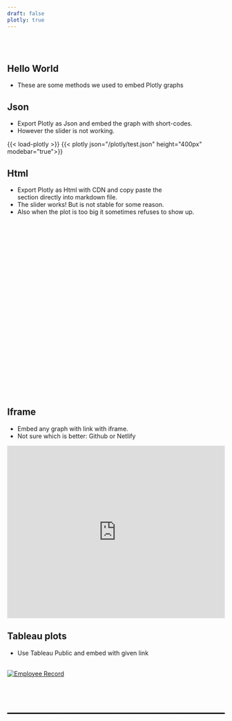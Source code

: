 ```yaml
---
draft: false
plotly: true
---
```


<br>
<br>

## Hello World
* These are some methods we used to embed Plotly graphs

## Json
* Export Plotly as Json and embed the graph with short-codes.
* However the slider is not working.

{{< load-plotly >}}
{{< plotly json="/plotly/test.json" height="400px" modebar="true">}}

## Html
* Export Plotly as Html with CDN and copy paste the <div> section directly into markdown file.
* The slider works! But is not stable for some reason.
* Also when the plot is too big it sometimes refuses to show up.

<script type="text/javascript">window.PlotlyConfig = {MathJaxConfig: 'local'};</script>
<script src="https://cdn.plot.ly/plotly-latest.min.js"></script>
<div id="a03d4fe3-266b-4df6-b464-98c08d14c877" class="plotly-graph-div" style="height:400px; width:100%;"></div>
<script type="text/javascript">
    window.PLOTLYENV=window.PLOTLYENV || {};
      if (document.getElementById("a03d4fe3-266b-4df6-b464-98c08d14c877")) {
    Plotly.newPlot(
        'a03d4fe3-266b-4df6-b464-98c08d14c877',
        [{"alignmentgroup": "True", "bingroup": "x", "hoverlabel": {"namelength": 0}, "hovertemplate": "sex=Female<br>total_bill=%{x}<br>count of tip=%{y}", "legendgroup": "sex=Female", "marker": {"color": "#636efa"}, "name": "sex=Female", "offsetgroup": "sex=Female", "orientation": "v", "showlegend": true, "type": "histogram", "x": [16.99, 24.59, 35.26, 14.83, 10.33, 16.97, 20.29, 15.77, 19.65, 15.06, 20.69, 16.93, 10.29, 34.81, 26.41, 16.45, 3.07, 17.07, 26.86, 25.28, 14.73, 10.07, 34.83, 5.75, 16.32, 22.75, 11.35, 15.38, 44.3, 22.42, 20.92, 14.31, 7.25, 25.71, 17.31, 10.65, 12.43, 24.08, 13.42, 12.48, 29.8, 14.52, 11.38, 20.27, 11.17, 12.26, 18.26, 8.51, 10.33, 14.15, 13.16, 17.47, 27.05, 16.43, 8.35, 18.64, 11.87, 29.85, 25.0, 13.39, 16.21, 17.51, 10.59, 10.63, 9.6, 20.9, 18.15, 19.81, 43.11, 13.0, 12.74, 13.0, 16.4, 16.47, 12.76, 13.27, 28.17, 12.9, 30.14, 13.42, 15.98, 16.27, 10.09, 22.12, 35.83, 27.18, 18.78], "xaxis": "x", "y": [1.01, 3.61, 5.0, 3.02, 1.67, 3.5, 2.75, 2.23, 3.0, 3.0, 2.45, 3.07, 2.6, 5.2, 1.5, 2.47, 1.0, 3.0, 3.14, 5.0, 2.2, 1.83, 5.17, 1.0, 4.3, 3.25, 2.5, 3.0, 2.5, 3.48, 4.08, 4.0, 1.0, 4.0, 3.5, 1.5, 1.8, 2.92, 1.68, 2.52, 4.2, 2.0, 2.0, 2.83, 1.5, 2.0, 3.25, 1.25, 2.0, 2.0, 2.75, 3.5, 5.0, 2.3, 1.5, 1.36, 1.63, 5.14, 3.75, 2.61, 2.0, 3.0, 1.61, 2.0, 4.0, 3.5, 3.5, 4.19, 5.0, 2.0, 2.01, 2.0, 2.5, 3.23, 2.23, 2.5, 6.5, 1.1, 3.09, 3.48, 3.0, 2.5, 2.0, 2.88, 4.67, 2.0, 3.0], "yaxis": "y"}, {"alignmentgroup": "True", "customdata": [[16.99, 1.01, "Female", "No", "Sun", "Dinner", 2], [24.59, 3.61, "Female", "No", "Sun", "Dinner", 4], [35.26, 5.0, "Female", "No", "Sun", "Dinner", 4], [14.83, 3.02, "Female", "No", "Sun", "Dinner", 2], [10.33, 1.67, "Female", "No", "Sun", "Dinner", 3], [16.97, 3.5, "Female", "No", "Sun", "Dinner", 3], [20.29, 2.75, "Female", "No", "Sat", "Dinner", 2], [15.77, 2.23, "Female", "No", "Sat", "Dinner", 2], [19.65, 3.0, "Female", "No", "Sat", "Dinner", 2], [15.06, 3.0, "Female", "No", "Sat", "Dinner", 2], [20.69, 2.45, "Female", "No", "Sat", "Dinner", 4], [16.93, 3.07, "Female", "No", "Sat", "Dinner", 3], [10.29, 2.6, "Female", "No", "Sun", "Dinner", 2], [34.81, 5.2, "Female", "No", "Sun", "Dinner", 4], [26.41, 1.5, "Female", "No", "Sat", "Dinner", 2], [16.45, 2.47, "Female", "No", "Sat", "Dinner", 2], [3.07, 1.0, "Female", "Yes", "Sat", "Dinner", 1], [17.07, 3.0, "Female", "No", "Sat", "Dinner", 3], [26.86, 3.14, "Female", "Yes", "Sat", "Dinner", 2], [25.28, 5.0, "Female", "Yes", "Sat", "Dinner", 2], [14.73, 2.2, "Female", "No", "Sat", "Dinner", 2], [10.07, 1.83, "Female", "No", "Thur", "Lunch", 1], [34.83, 5.17, "Female", "No", "Thur", "Lunch", 4], [5.75, 1.0, "Female", "Yes", "Fri", "Dinner", 2], [16.32, 4.3, "Female", "Yes", "Fri", "Dinner", 2], [22.75, 3.25, "Female", "No", "Fri", "Dinner", 2], [11.35, 2.5, "Female", "Yes", "Fri", "Dinner", 2], [15.38, 3.0, "Female", "Yes", "Fri", "Dinner", 2], [44.3, 2.5, "Female", "Yes", "Sat", "Dinner", 3], [22.42, 3.48, "Female", "Yes", "Sat", "Dinner", 2], [20.92, 4.08, "Female", "No", "Sat", "Dinner", 2], [14.31, 4.0, "Female", "Yes", "Sat", "Dinner", 2], [7.25, 1.0, "Female", "No", "Sat", "Dinner", 1], [25.71, 4.0, "Female", "No", "Sun", "Dinner", 3], [17.31, 3.5, "Female", "No", "Sun", "Dinner", 2], [10.65, 1.5, "Female", "No", "Thur", "Lunch", 2], [12.43, 1.8, "Female", "No", "Thur", "Lunch", 2], [24.08, 2.92, "Female", "No", "Thur", "Lunch", 4], [13.42, 1.68, "Female", "No", "Thur", "Lunch", 2], [12.48, 2.52, "Female", "No", "Thur", "Lunch", 2], [29.8, 4.2, "Female", "No", "Thur", "Lunch", 6], [14.52, 2.0, "Female", "No", "Thur", "Lunch", 2], [11.38, 2.0, "Female", "No", "Thur", "Lunch", 2], [20.27, 2.83, "Female", "No", "Thur", "Lunch", 2], [11.17, 1.5, "Female", "No", "Thur", "Lunch", 2], [12.26, 2.0, "Female", "No", "Thur", "Lunch", 2], [18.26, 3.25, "Female", "No", "Thur", "Lunch", 2], [8.51, 1.25, "Female", "No", "Thur", "Lunch", 2], [10.33, 2.0, "Female", "No", "Thur", "Lunch", 2], [14.15, 2.0, "Female", "No", "Thur", "Lunch", 2], [13.16, 2.75, "Female", "No", "Thur", "Lunch", 2], [17.47, 3.5, "Female", "No", "Thur", "Lunch", 2], [27.05, 5.0, "Female", "No", "Thur", "Lunch", 6], [16.43, 2.3, "Female", "No", "Thur", "Lunch", 2], [8.35, 1.5, "Female", "No", "Thur", "Lunch", 2], [18.64, 1.36, "Female", "No", "Thur", "Lunch", 3], [11.87, 1.63, "Female", "No", "Thur", "Lunch", 2], [29.85, 5.14, "Female", "No", "Sun", "Dinner", 5], [25.0, 3.75, "Female", "No", "Sun", "Dinner", 4], [13.39, 2.61, "Female", "No", "Sun", "Dinner", 2], [16.21, 2.0, "Female", "No", "Sun", "Dinner", 3], [17.51, 3.0, "Female", "Yes", "Sun", "Dinner", 2], [10.59, 1.61, "Female", "Yes", "Sat", "Dinner", 2], [10.63, 2.0, "Female", "Yes", "Sat", "Dinner", 2], [9.6, 4.0, "Female", "Yes", "Sun", "Dinner", 2], [20.9, 3.5, "Female", "Yes", "Sun", "Dinner", 3], [18.15, 3.5, "Female", "Yes", "Sun", "Dinner", 3], [19.81, 4.19, "Female", "Yes", "Thur", "Lunch", 2], [43.11, 5.0, "Female", "Yes", "Thur", "Lunch", 4], [13.0, 2.0, "Female", "Yes", "Thur", "Lunch", 2], [12.74, 2.01, "Female", "Yes", "Thur", "Lunch", 2], [13.0, 2.0, "Female", "Yes", "Thur", "Lunch", 2], [16.4, 2.5, "Female", "Yes", "Thur", "Lunch", 2], [16.47, 3.23, "Female", "Yes", "Thur", "Lunch", 3], [12.76, 2.23, "Female", "Yes", "Sat", "Dinner", 2], [13.27, 2.5, "Female", "Yes", "Sat", "Dinner", 2], [28.17, 6.5, "Female", "Yes", "Sat", "Dinner", 3], [12.9, 1.1, "Female", "Yes", "Sat", "Dinner", 2], [30.14, 3.09, "Female", "Yes", "Sat", "Dinner", 4], [13.42, 3.48, "Female", "Yes", "Fri", "Lunch", 2], [15.98, 3.0, "Female", "No", "Fri", "Lunch", 3], [16.27, 2.5, "Female", "Yes", "Fri", "Lunch", 2], [10.09, 2.0, "Female", "Yes", "Fri", "Lunch", 2], [22.12, 2.88, "Female", "Yes", "Sat", "Dinner", 2], [35.83, 4.67, "Female", "No", "Sat", "Dinner", 3], [27.18, 2.0, "Female", "Yes", "Sat", "Dinner", 2], [18.78, 3.0, "Female", "No", "Thur", "Dinner", 2]], "hoverlabel": {"namelength": 0}, "hovertemplate": "sex=%{customdata[2]}<br>total_bill=%{customdata[0]}<br>tip=%{customdata[1]}<br>smoker=%{customdata[3]}<br>day=%{customdata[4]}<br>time=%{customdata[5]}<br>size=%{customdata[6]}", "legendgroup": "sex=Female", "marker": {"color": "#636efa"}, "name": "sex=Female", "notched": true, "offsetgroup": "sex=Female", "showlegend": false, "type": "box", "x": [16.99, 24.59, 35.26, 14.83, 10.33, 16.97, 20.29, 15.77, 19.65, 15.06, 20.69, 16.93, 10.29, 34.81, 26.41, 16.45, 3.07, 17.07, 26.86, 25.28, 14.73, 10.07, 34.83, 5.75, 16.32, 22.75, 11.35, 15.38, 44.3, 22.42, 20.92, 14.31, 7.25, 25.71, 17.31, 10.65, 12.43, 24.08, 13.42, 12.48, 29.8, 14.52, 11.38, 20.27, 11.17, 12.26, 18.26, 8.51, 10.33, 14.15, 13.16, 17.47, 27.05, 16.43, 8.35, 18.64, 11.87, 29.85, 25.0, 13.39, 16.21, 17.51, 10.59, 10.63, 9.6, 20.9, 18.15, 19.81, 43.11, 13.0, 12.74, 13.0, 16.4, 16.47, 12.76, 13.27, 28.17, 12.9, 30.14, 13.42, 15.98, 16.27, 10.09, 22.12, 35.83, 27.18, 18.78], "xaxis": "x2", "yaxis": "y2"}, {"alignmentgroup": "True", "bingroup": "x", "hoverlabel": {"namelength": 0}, "hovertemplate": "sex=Male<br>total_bill=%{x}<br>count of tip=%{y}", "legendgroup": "sex=Male", "marker": {"color": "#EF553B"}, "name": "sex=Male", "offsetgroup": "sex=Male", "orientation": "v", "showlegend": true, "type": "histogram", "x": [10.34, 21.01, 23.68, 25.29, 8.77, 26.88, 15.04, 14.78, 10.27, 15.42, 18.43, 21.58, 16.29, 20.65, 17.92, 39.42, 19.82, 17.81, 13.37, 12.69, 21.7, 9.55, 18.35, 17.78, 24.06, 16.31, 18.69, 31.27, 16.04, 17.46, 13.94, 9.68, 30.4, 18.29, 22.23, 32.4, 28.55, 18.04, 12.54, 9.94, 25.56, 19.49, 38.01, 11.24, 48.27, 20.29, 13.81, 11.02, 18.29, 17.59, 20.08, 20.23, 15.01, 12.02, 10.51, 17.92, 27.2, 22.76, 17.29, 19.44, 16.66, 32.68, 15.98, 13.03, 18.28, 24.71, 21.16, 28.97, 22.49, 40.17, 27.28, 12.03, 21.01, 12.46, 15.36, 20.49, 25.21, 18.24, 14.0, 38.07, 23.95, 29.93, 11.69, 14.26, 15.95, 8.52, 22.82, 19.08, 16.0, 34.3, 41.19, 9.78, 7.51, 14.07, 13.13, 17.26, 24.55, 19.77, 48.17, 16.49, 21.5, 12.66, 13.81, 24.52, 20.76, 31.71, 50.81, 15.81, 7.25, 31.85, 16.82, 32.9, 17.89, 14.48, 34.63, 34.65, 23.33, 45.35, 23.17, 40.55, 20.69, 30.46, 23.1, 15.69, 28.44, 15.48, 16.58, 7.56, 10.34, 13.51, 18.71, 20.53, 26.59, 38.73, 24.27, 30.06, 25.89, 48.33, 28.15, 11.59, 7.74, 12.16, 8.58, 13.42, 20.45, 13.28, 24.01, 15.69, 11.61, 10.77, 15.53, 10.07, 12.6, 32.83, 29.03, 22.67, 17.82], "xaxis": "x", "y": [1.66, 3.5, 3.31, 4.71, 2.0, 3.12, 1.96, 3.23, 1.71, 1.57, 3.0, 3.92, 3.71, 3.35, 4.08, 7.58, 3.18, 2.34, 2.0, 2.0, 4.3, 1.45, 2.5, 3.27, 3.6, 2.0, 2.31, 5.0, 2.24, 2.54, 3.06, 1.32, 5.6, 3.0, 5.0, 6.0, 2.05, 3.0, 2.5, 1.56, 4.34, 3.51, 3.0, 1.76, 6.73, 3.21, 2.0, 1.98, 3.76, 2.64, 3.15, 2.01, 2.09, 1.97, 1.25, 3.08, 4.0, 3.0, 2.71, 3.0, 3.4, 5.0, 2.03, 2.0, 4.0, 5.85, 3.0, 3.0, 3.5, 4.73, 4.0, 1.5, 3.0, 1.5, 1.64, 4.06, 4.29, 3.76, 3.0, 4.0, 2.55, 5.07, 2.31, 2.5, 2.0, 1.48, 2.18, 1.5, 2.0, 6.7, 5.0, 1.73, 2.0, 2.5, 2.0, 2.74, 2.0, 2.0, 5.0, 2.0, 3.5, 2.5, 2.0, 3.48, 2.24, 4.5, 10.0, 3.16, 5.15, 3.18, 4.0, 3.11, 2.0, 2.0, 3.55, 3.68, 5.65, 3.5, 6.5, 3.0, 5.0, 2.0, 4.0, 1.5, 2.56, 2.02, 4.0, 1.44, 2.0, 2.0, 4.0, 4.0, 3.41, 3.0, 2.03, 2.0, 5.16, 9.0, 3.0, 1.5, 1.44, 2.2, 1.92, 1.58, 3.0, 2.72, 2.0, 3.0, 3.39, 1.47, 3.0, 1.25, 1.0, 1.17, 5.92, 2.0, 1.75], "yaxis": "y"}, {"alignmentgroup": "True", "customdata": [[10.34, 1.66, "Male", "No", "Sun", "Dinner", 3], [21.01, 3.5, "Male", "No", "Sun", "Dinner", 3], [23.68, 3.31, "Male", "No", "Sun", "Dinner", 2], [25.29, 4.71, "Male", "No", "Sun", "Dinner", 4], [8.77, 2.0, "Male", "No", "Sun", "Dinner", 2], [26.88, 3.12, "Male", "No", "Sun", "Dinner", 4], [15.04, 1.96, "Male", "No", "Sun", "Dinner", 2], [14.78, 3.23, "Male", "No", "Sun", "Dinner", 2], [10.27, 1.71, "Male", "No", "Sun", "Dinner", 2], [15.42, 1.57, "Male", "No", "Sun", "Dinner", 2], [18.43, 3.0, "Male", "No", "Sun", "Dinner", 4], [21.58, 3.92, "Male", "No", "Sun", "Dinner", 2], [16.29, 3.71, "Male", "No", "Sun", "Dinner", 3], [20.65, 3.35, "Male", "No", "Sat", "Dinner", 3], [17.92, 4.08, "Male", "No", "Sat", "Dinner", 2], [39.42, 7.58, "Male", "No", "Sat", "Dinner", 4], [19.82, 3.18, "Male", "No", "Sat", "Dinner", 2], [17.81, 2.34, "Male", "No", "Sat", "Dinner", 4], [13.37, 2.0, "Male", "No", "Sat", "Dinner", 2], [12.69, 2.0, "Male", "No", "Sat", "Dinner", 2], [21.7, 4.3, "Male", "No", "Sat", "Dinner", 2], [9.55, 1.45, "Male", "No", "Sat", "Dinner", 2], [18.35, 2.5, "Male", "No", "Sat", "Dinner", 4], [17.78, 3.27, "Male", "No", "Sat", "Dinner", 2], [24.06, 3.6, "Male", "No", "Sat", "Dinner", 3], [16.31, 2.0, "Male", "No", "Sat", "Dinner", 3], [18.69, 2.31, "Male", "No", "Sat", "Dinner", 3], [31.27, 5.0, "Male", "No", "Sat", "Dinner", 3], [16.04, 2.24, "Male", "No", "Sat", "Dinner", 3], [17.46, 2.54, "Male", "No", "Sun", "Dinner", 2], [13.94, 3.06, "Male", "No", "Sun", "Dinner", 2], [9.68, 1.32, "Male", "No", "Sun", "Dinner", 2], [30.4, 5.6, "Male", "No", "Sun", "Dinner", 4], [18.29, 3.0, "Male", "No", "Sun", "Dinner", 2], [22.23, 5.0, "Male", "No", "Sun", "Dinner", 2], [32.4, 6.0, "Male", "No", "Sun", "Dinner", 4], [28.55, 2.05, "Male", "No", "Sun", "Dinner", 3], [18.04, 3.0, "Male", "No", "Sun", "Dinner", 2], [12.54, 2.5, "Male", "No", "Sun", "Dinner", 2], [9.94, 1.56, "Male", "No", "Sun", "Dinner", 2], [25.56, 4.34, "Male", "No", "Sun", "Dinner", 4], [19.49, 3.51, "Male", "No", "Sun", "Dinner", 2], [38.01, 3.0, "Male", "Yes", "Sat", "Dinner", 4], [11.24, 1.76, "Male", "Yes", "Sat", "Dinner", 2], [48.27, 6.73, "Male", "No", "Sat", "Dinner", 4], [20.29, 3.21, "Male", "Yes", "Sat", "Dinner", 2], [13.81, 2.0, "Male", "Yes", "Sat", "Dinner", 2], [11.02, 1.98, "Male", "Yes", "Sat", "Dinner", 2], [18.29, 3.76, "Male", "Yes", "Sat", "Dinner", 4], [17.59, 2.64, "Male", "No", "Sat", "Dinner", 3], [20.08, 3.15, "Male", "No", "Sat", "Dinner", 3], [20.23, 2.01, "Male", "No", "Sat", "Dinner", 2], [15.01, 2.09, "Male", "Yes", "Sat", "Dinner", 2], [12.02, 1.97, "Male", "No", "Sat", "Dinner", 2], [10.51, 1.25, "Male", "No", "Sat", "Dinner", 2], [17.92, 3.08, "Male", "Yes", "Sat", "Dinner", 2], [27.2, 4.0, "Male", "No", "Thur", "Lunch", 4], [22.76, 3.0, "Male", "No", "Thur", "Lunch", 2], [17.29, 2.71, "Male", "No", "Thur", "Lunch", 2], [19.44, 3.0, "Male", "Yes", "Thur", "Lunch", 2], [16.66, 3.4, "Male", "No", "Thur", "Lunch", 2], [32.68, 5.0, "Male", "Yes", "Thur", "Lunch", 2], [15.98, 2.03, "Male", "No", "Thur", "Lunch", 2], [13.03, 2.0, "Male", "No", "Thur", "Lunch", 2], [18.28, 4.0, "Male", "No", "Thur", "Lunch", 2], [24.71, 5.85, "Male", "No", "Thur", "Lunch", 2], [21.16, 3.0, "Male", "No", "Thur", "Lunch", 2], [28.97, 3.0, "Male", "Yes", "Fri", "Dinner", 2], [22.49, 3.5, "Male", "No", "Fri", "Dinner", 2], [40.17, 4.73, "Male", "Yes", "Fri", "Dinner", 4], [27.28, 4.0, "Male", "Yes", "Fri", "Dinner", 2], [12.03, 1.5, "Male", "Yes", "Fri", "Dinner", 2], [21.01, 3.0, "Male", "Yes", "Fri", "Dinner", 2], [12.46, 1.5, "Male", "No", "Fri", "Dinner", 2], [15.36, 1.64, "Male", "Yes", "Sat", "Dinner", 2], [20.49, 4.06, "Male", "Yes", "Sat", "Dinner", 2], [25.21, 4.29, "Male", "Yes", "Sat", "Dinner", 2], [18.24, 3.76, "Male", "No", "Sat", "Dinner", 2], [14.0, 3.0, "Male", "No", "Sat", "Dinner", 2], [38.07, 4.0, "Male", "No", "Sun", "Dinner", 3], [23.95, 2.55, "Male", "No", "Sun", "Dinner", 2], [29.93, 5.07, "Male", "No", "Sun", "Dinner", 4], [11.69, 2.31, "Male", "No", "Thur", "Lunch", 2], [14.26, 2.5, "Male", "No", "Thur", "Lunch", 2], [15.95, 2.0, "Male", "No", "Thur", "Lunch", 2], [8.52, 1.48, "Male", "No", "Thur", "Lunch", 2], [22.82, 2.18, "Male", "No", "Thur", "Lunch", 3], [19.08, 1.5, "Male", "No", "Thur", "Lunch", 2], [16.0, 2.0, "Male", "Yes", "Thur", "Lunch", 2], [34.3, 6.7, "Male", "No", "Thur", "Lunch", 6], [41.19, 5.0, "Male", "No", "Thur", "Lunch", 5], [9.78, 1.73, "Male", "No", "Thur", "Lunch", 2], [7.51, 2.0, "Male", "No", "Thur", "Lunch", 2], [14.07, 2.5, "Male", "No", "Sun", "Dinner", 2], [13.13, 2.0, "Male", "No", "Sun", "Dinner", 2], [17.26, 2.74, "Male", "No", "Sun", "Dinner", 3], [24.55, 2.0, "Male", "No", "Sun", "Dinner", 4], [19.77, 2.0, "Male", "No", "Sun", "Dinner", 4], [48.17, 5.0, "Male", "No", "Sun", "Dinner", 6], [16.49, 2.0, "Male", "No", "Sun", "Dinner", 4], [21.5, 3.5, "Male", "No", "Sun", "Dinner", 4], [12.66, 2.5, "Male", "No", "Sun", "Dinner", 2], [13.81, 2.0, "Male", "No", "Sun", "Dinner", 2], [24.52, 3.48, "Male", "No", "Sun", "Dinner", 3], [20.76, 2.24, "Male", "No", "Sun", "Dinner", 2], [31.71, 4.5, "Male", "No", "Sun", "Dinner", 4], [50.81, 10.0, "Male", "Yes", "Sat", "Dinner", 3], [15.81, 3.16, "Male", "Yes", "Sat", "Dinner", 2], [7.25, 5.15, "Male", "Yes", "Sun", "Dinner", 2], [31.85, 3.18, "Male", "Yes", "Sun", "Dinner", 2], [16.82, 4.0, "Male", "Yes", "Sun", "Dinner", 2], [32.9, 3.11, "Male", "Yes", "Sun", "Dinner", 2], [17.89, 2.0, "Male", "Yes", "Sun", "Dinner", 2], [14.48, 2.0, "Male", "Yes", "Sun", "Dinner", 2], [34.63, 3.55, "Male", "Yes", "Sun", "Dinner", 2], [34.65, 3.68, "Male", "Yes", "Sun", "Dinner", 4], [23.33, 5.65, "Male", "Yes", "Sun", "Dinner", 2], [45.35, 3.5, "Male", "Yes", "Sun", "Dinner", 3], [23.17, 6.5, "Male", "Yes", "Sun", "Dinner", 4], [40.55, 3.0, "Male", "Yes", "Sun", "Dinner", 2], [20.69, 5.0, "Male", "No", "Sun", "Dinner", 5], [30.46, 2.0, "Male", "Yes", "Sun", "Dinner", 5], [23.1, 4.0, "Male", "Yes", "Sun", "Dinner", 3], [15.69, 1.5, "Male", "Yes", "Sun", "Dinner", 2], [28.44, 2.56, "Male", "Yes", "Thur", "Lunch", 2], [15.48, 2.02, "Male", "Yes", "Thur", "Lunch", 2], [16.58, 4.0, "Male", "Yes", "Thur", "Lunch", 2], [7.56, 1.44, "Male", "No", "Thur", "Lunch", 2], [10.34, 2.0, "Male", "Yes", "Thur", "Lunch", 2], [13.51, 2.0, "Male", "Yes", "Thur", "Lunch", 2], [18.71, 4.0, "Male", "Yes", "Thur", "Lunch", 3], [20.53, 4.0, "Male", "Yes", "Thur", "Lunch", 4], [26.59, 3.41, "Male", "Yes", "Sat", "Dinner", 3], [38.73, 3.0, "Male", "Yes", "Sat", "Dinner", 4], [24.27, 2.03, "Male", "Yes", "Sat", "Dinner", 2], [30.06, 2.0, "Male", "Yes", "Sat", "Dinner", 3], [25.89, 5.16, "Male", "Yes", "Sat", "Dinner", 4], [48.33, 9.0, "Male", "No", "Sat", "Dinner", 4], [28.15, 3.0, "Male", "Yes", "Sat", "Dinner", 5], [11.59, 1.5, "Male", "Yes", "Sat", "Dinner", 2], [7.74, 1.44, "Male", "Yes", "Sat", "Dinner", 2], [12.16, 2.2, "Male", "Yes", "Fri", "Lunch", 2], [8.58, 1.92, "Male", "Yes", "Fri", "Lunch", 1], [13.42, 1.58, "Male", "Yes", "Fri", "Lunch", 2], [20.45, 3.0, "Male", "No", "Sat", "Dinner", 4], [13.28, 2.72, "Male", "No", "Sat", "Dinner", 2], [24.01, 2.0, "Male", "Yes", "Sat", "Dinner", 4], [15.69, 3.0, "Male", "Yes", "Sat", "Dinner", 3], [11.61, 3.39, "Male", "No", "Sat", "Dinner", 2], [10.77, 1.47, "Male", "No", "Sat", "Dinner", 2], [15.53, 3.0, "Male", "Yes", "Sat", "Dinner", 2], [10.07, 1.25, "Male", "No", "Sat", "Dinner", 2], [12.6, 1.0, "Male", "Yes", "Sat", "Dinner", 2], [32.83, 1.17, "Male", "Yes", "Sat", "Dinner", 2], [29.03, 5.92, "Male", "No", "Sat", "Dinner", 3], [22.67, 2.0, "Male", "Yes", "Sat", "Dinner", 2], [17.82, 1.75, "Male", "No", "Sat", "Dinner", 2]], "hoverlabel": {"namelength": 0}, "hovertemplate": "sex=%{customdata[2]}<br>total_bill=%{customdata[0]}<br>tip=%{customdata[1]}<br>smoker=%{customdata[3]}<br>day=%{customdata[4]}<br>time=%{customdata[5]}<br>size=%{customdata[6]}", "legendgroup": "sex=Male", "marker": {"color": "#EF553B"}, "name": "sex=Male", "notched": true, "offsetgroup": "sex=Male", "showlegend": false, "type": "box", "x": [10.34, 21.01, 23.68, 25.29, 8.77, 26.88, 15.04, 14.78, 10.27, 15.42, 18.43, 21.58, 16.29, 20.65, 17.92, 39.42, 19.82, 17.81, 13.37, 12.69, 21.7, 9.55, 18.35, 17.78, 24.06, 16.31, 18.69, 31.27, 16.04, 17.46, 13.94, 9.68, 30.4, 18.29, 22.23, 32.4, 28.55, 18.04, 12.54, 9.94, 25.56, 19.49, 38.01, 11.24, 48.27, 20.29, 13.81, 11.02, 18.29, 17.59, 20.08, 20.23, 15.01, 12.02, 10.51, 17.92, 27.2, 22.76, 17.29, 19.44, 16.66, 32.68, 15.98, 13.03, 18.28, 24.71, 21.16, 28.97, 22.49, 40.17, 27.28, 12.03, 21.01, 12.46, 15.36, 20.49, 25.21, 18.24, 14.0, 38.07, 23.95, 29.93, 11.69, 14.26, 15.95, 8.52, 22.82, 19.08, 16.0, 34.3, 41.19, 9.78, 7.51, 14.07, 13.13, 17.26, 24.55, 19.77, 48.17, 16.49, 21.5, 12.66, 13.81, 24.52, 20.76, 31.71, 50.81, 15.81, 7.25, 31.85, 16.82, 32.9, 17.89, 14.48, 34.63, 34.65, 23.33, 45.35, 23.17, 40.55, 20.69, 30.46, 23.1, 15.69, 28.44, 15.48, 16.58, 7.56, 10.34, 13.51, 18.71, 20.53, 26.59, 38.73, 24.27, 30.06, 25.89, 48.33, 28.15, 11.59, 7.74, 12.16, 8.58, 13.42, 20.45, 13.28, 24.01, 15.69, 11.61, 10.77, 15.53, 10.07, 12.6, 32.83, 29.03, 22.67, 17.82], "xaxis": "x2", "yaxis": "y2"}],
        {"barmode": "relative", "legend": {"tracegroupgap": 0}, "margin": {"t": 60}, "template": {"data": {"bar": [{"error_x": {"color": "#2a3f5f"}, "error_y": {"color": "#2a3f5f"}, "marker": {"line": {"color": "#E5ECF6", "width": 0.5}}, "type": "bar"}], "barpolar": [{"marker": {"line": {"color": "#E5ECF6", "width": 0.5}}, "type": "barpolar"}], "carpet": [{"aaxis": {"endlinecolor": "#2a3f5f", "gridcolor": "white", "linecolor": "white", "minorgridcolor": "white", "startlinecolor": "#2a3f5f"}, "baxis": {"endlinecolor": "#2a3f5f", "gridcolor": "white", "linecolor": "white", "minorgridcolor": "white", "startlinecolor": "#2a3f5f"}, "type": "carpet"}], "choropleth": [{"colorbar": {"outlinewidth": 0, "ticks": ""}, "type": "choropleth"}], "contour": [{"colorbar": {"outlinewidth": 0, "ticks": ""}, "colorscale": [[0.0, "#0d0887"], [0.1111111111111111, "#46039f"], [0.2222222222222222, "#7201a8"], [0.3333333333333333, "#9c179e"], [0.4444444444444444, "#bd3786"], [0.5555555555555556, "#d8576b"], [0.6666666666666666, "#ed7953"], [0.7777777777777778, "#fb9f3a"], [0.8888888888888888, "#fdca26"], [1.0, "#f0f921"]], "type": "contour"}], "contourcarpet": [{"colorbar": {"outlinewidth": 0, "ticks": ""}, "type": "contourcarpet"}], "heatmap": [{"colorbar": {"outlinewidth": 0, "ticks": ""}, "colorscale": [[0.0, "#0d0887"], [0.1111111111111111, "#46039f"], [0.2222222222222222, "#7201a8"], [0.3333333333333333, "#9c179e"], [0.4444444444444444, "#bd3786"], [0.5555555555555556, "#d8576b"], [0.6666666666666666, "#ed7953"], [0.7777777777777778, "#fb9f3a"], [0.8888888888888888, "#fdca26"], [1.0, "#f0f921"]], "type": "heatmap"}], "heatmapgl": [{"colorbar": {"outlinewidth": 0, "ticks": ""}, "colorscale": [[0.0, "#0d0887"], [0.1111111111111111, "#46039f"], [0.2222222222222222, "#7201a8"], [0.3333333333333333, "#9c179e"], [0.4444444444444444, "#bd3786"], [0.5555555555555556, "#d8576b"], [0.6666666666666666, "#ed7953"], [0.7777777777777778, "#fb9f3a"], [0.8888888888888888, "#fdca26"], [1.0, "#f0f921"]], "type": "heatmapgl"}], "histogram": [{"marker": {"colorbar": {"outlinewidth": 0, "ticks": ""}}, "type": "histogram"}], "histogram2d": [{"colorbar": {"outlinewidth": 0, "ticks": ""}, "colorscale": [[0.0, "#0d0887"], [0.1111111111111111, "#46039f"], [0.2222222222222222, "#7201a8"], [0.3333333333333333, "#9c179e"], [0.4444444444444444, "#bd3786"], [0.5555555555555556, "#d8576b"], [0.6666666666666666, "#ed7953"], [0.7777777777777778, "#fb9f3a"], [0.8888888888888888, "#fdca26"], [1.0, "#f0f921"]], "type": "histogram2d"}], "histogram2dcontour": [{"colorbar": {"outlinewidth": 0, "ticks": ""}, "colorscale": [[0.0, "#0d0887"], [0.1111111111111111, "#46039f"], [0.2222222222222222, "#7201a8"], [0.3333333333333333, "#9c179e"], [0.4444444444444444, "#bd3786"], [0.5555555555555556, "#d8576b"], [0.6666666666666666, "#ed7953"], [0.7777777777777778, "#fb9f3a"], [0.8888888888888888, "#fdca26"], [1.0, "#f0f921"]], "type": "histogram2dcontour"}], "mesh3d": [{"colorbar": {"outlinewidth": 0, "ticks": ""}, "type": "mesh3d"}], "parcoords": [{"line": {"colorbar": {"outlinewidth": 0, "ticks": ""}}, "type": "parcoords"}], "pie": [{"automargin": true, "type": "pie"}], "scatter": [{"marker": {"colorbar": {"outlinewidth": 0, "ticks": ""}}, "type": "scatter"}], "scatter3d": [{"line": {"colorbar": {"outlinewidth": 0, "ticks": ""}}, "marker": {"colorbar": {"outlinewidth": 0, "ticks": ""}}, "type": "scatter3d"}], "scattercarpet": [{"marker": {"colorbar": {"outlinewidth": 0, "ticks": ""}}, "type": "scattercarpet"}], "scattergeo": [{"marker": {"colorbar": {"outlinewidth": 0, "ticks": ""}}, "type": "scattergeo"}], "scattergl": [{"marker": {"colorbar": {"outlinewidth": 0, "ticks": ""}}, "type": "scattergl"}], "scattermapbox": [{"marker": {"colorbar": {"outlinewidth": 0, "ticks": ""}}, "type": "scattermapbox"}], "scatterpolar": [{"marker": {"colorbar": {"outlinewidth": 0, "ticks": ""}}, "type": "scatterpolar"}], "scatterpolargl": [{"marker": {"colorbar": {"outlinewidth": 0, "ticks": ""}}, "type": "scatterpolargl"}], "scatterternary": [{"marker": {"colorbar": {"outlinewidth": 0, "ticks": ""}}, "type": "scatterternary"}], "surface": [{"colorbar": {"outlinewidth": 0, "ticks": ""}, "colorscale": [[0.0, "#0d0887"], [0.1111111111111111, "#46039f"], [0.2222222222222222, "#7201a8"], [0.3333333333333333, "#9c179e"], [0.4444444444444444, "#bd3786"], [0.5555555555555556, "#d8576b"], [0.6666666666666666, "#ed7953"], [0.7777777777777778, "#fb9f3a"], [0.8888888888888888, "#fdca26"], [1.0, "#f0f921"]], "type": "surface"}], "table": [{"cells": {"fill": {"color": "#EBF0F8"}, "line": {"color": "white"}}, "header": {"fill": {"color": "#C8D4E3"}, "line": {"color": "white"}}, "type": "table"}]}, "layout": {"annotationdefaults": {"arrowcolor": "#2a3f5f", "arrowhead": 0, "arrowwidth": 1}, "coloraxis": {"colorbar": {"outlinewidth": 0, "ticks": ""}}, "colorscale": {"diverging": [[0, "#8e0152"], [0.1, "#c51b7d"], [0.2, "#de77ae"], [0.3, "#f1b6da"], [0.4, "#fde0ef"], [0.5, "#f7f7f7"], [0.6, "#e6f5d0"], [0.7, "#b8e186"], [0.8, "#7fbc41"], [0.9, "#4d9221"], [1, "#276419"]], "sequential": [[0.0, "#0d0887"], [0.1111111111111111, "#46039f"], [0.2222222222222222, "#7201a8"], [0.3333333333333333, "#9c179e"], [0.4444444444444444, "#bd3786"], [0.5555555555555556, "#d8576b"], [0.6666666666666666, "#ed7953"], [0.7777777777777778, "#fb9f3a"], [0.8888888888888888, "#fdca26"], [1.0, "#f0f921"]], "sequentialminus": [[0.0, "#0d0887"], [0.1111111111111111, "#46039f"], [0.2222222222222222, "#7201a8"], [0.3333333333333333, "#9c179e"], [0.4444444444444444, "#bd3786"], [0.5555555555555556, "#d8576b"], [0.6666666666666666, "#ed7953"], [0.7777777777777778, "#fb9f3a"], [0.8888888888888888, "#fdca26"], [1.0, "#f0f921"]]}, "colorway": ["#636efa", "#EF553B", "#00cc96", "#ab63fa", "#FFA15A", "#19d3f3", "#FF6692", "#B6E880", "#FF97FF", "#FECB52"], "font": {"color": "#2a3f5f"}, "geo": {"bgcolor": "white", "lakecolor": "white", "landcolor": "#E5ECF6", "showlakes": true, "showland": true, "subunitcolor": "white"}, "hoverlabel": {"align": "left"}, "hovermode": "closest", "mapbox": {"style": "light"}, "paper_bgcolor": "white", "plot_bgcolor": "#E5ECF6", "polar": {"angularaxis": {"gridcolor": "white", "linecolor": "white", "ticks": ""}, "bgcolor": "#E5ECF6", "radialaxis": {"gridcolor": "white", "linecolor": "white", "ticks": ""}}, "scene": {"xaxis": {"backgroundcolor": "#E5ECF6", "gridcolor": "white", "gridwidth": 2, "linecolor": "white", "showbackground": true, "ticks": "", "zerolinecolor": "white"}, "yaxis": {"backgroundcolor": "#E5ECF6", "gridcolor": "white", "gridwidth": 2, "linecolor": "white", "showbackground": true, "ticks": "", "zerolinecolor": "white"}, "zaxis": {"backgroundcolor": "#E5ECF6", "gridcolor": "white", "gridwidth": 2, "linecolor": "white", "showbackground": true, "ticks": "", "zerolinecolor": "white"}}, "shapedefaults": {"line": {"color": "#2a3f5f"}}, "ternary": {"aaxis": {"gridcolor": "white", "linecolor": "white", "ticks": ""}, "baxis": {"gridcolor": "white", "linecolor": "white", "ticks": ""}, "bgcolor": "#E5ECF6", "caxis": {"gridcolor": "white", "linecolor": "white", "ticks": ""}}, "title": {"x": 0.05}, "xaxis": {"automargin": true, "gridcolor": "white", "linecolor": "white", "ticks": "", "title": {"standoff": 15}, "zerolinecolor": "white", "zerolinewidth": 2}, "yaxis": {"automargin": true, "gridcolor": "white", "linecolor": "white", "ticks": "", "title": {"standoff": 15}, "zerolinecolor": "white", "zerolinewidth": 2}}}, "xaxis": {"anchor": "y", "domain": [0.0, 1.0], "title": {"text": "total_bill"}}, "xaxis2": {"anchor": "y2", "domain": [0.0, 1.0], "matches": "x", "showgrid": true, "showticklabels": false}, "yaxis": {"anchor": "x", "domain": [0.0, 0.7326], "title": {"text": "count of tip"}}, "yaxis2": {"anchor": "x2", "domain": [0.7426, 1.0], "matches": "y2", "showgrid": false, "showline": false, "showticklabels": false, "ticks": ""}},
        {"responsive": true}
    )};
</script>

## Iframe

* Embed any graph with link with iframe.
* Not sure which is better: Github or Netlify

<iframe id="igraph" scrolling="no" style="border:none;" seamless="seamless" src="https://winnie0v0.github.io/plot_1" height="400px" width="100%"></iframe>

## Tableau plots

* Use Tableau Public and embed with given link

<br>

<div class='tableauPlaceholder' id='viz1621557666908' style='position: relative'><noscript><a href='#'><img alt='Employee Record ' src='https:&#47;&#47;public.tableau.com&#47;static&#47;images&#47;Tr&#47;Try_1_16206895183770&#47;Sheet2&#47;1_rss.png' style='border: none' /></a></noscript><object class='tableauViz'  style='display:none;'><param name='host_url' value='https%3A%2F%2Fpublic.tableau.com%2F' /> <param name='embed_code_version' value='3' /> <param name='site_root' value='' /><param name='name' value='Try_1_16206895183770&#47;Sheet2' /><param name='tabs' value='no' /><param name='toolbar' value='yes' /><param name='static_image' value='https:&#47;&#47;public.tableau.com&#47;static&#47;images&#47;Tr&#47;Try_1_16206895183770&#47;Sheet2&#47;1.png' /> <param name='animate_transition' value='yes' /><param name='display_static_image' value='yes' /><param name='display_spinner' value='yes' /><param name='display_overlay' value='yes' /><param name='display_count' value='yes' /><param name='language' value='en' /></object></div>                <script type='text/javascript'>                    var divElement = document.getElementById('viz1621557666908');                    var vizElement = divElement.getElementsByTagName('object')[0];                    vizElement.style.width='100%';vizElement.style.height=(divElement.offsetWidth*0.75)+'px';                    var scriptElement = document.createElement('script');                    scriptElement.src = 'https://public.tableau.com/javascripts/api/viz_v1.js';                    vizElement.parentNode.insertBefore(scriptElement, vizElement);                </script>

<br>
<br>
<br>
<br>

<hr style="border:0.5px dashed black"> </hr>

<!-- no need utterance comment -->
<!-- <script src="https://utteranc.es/client.js"
        repo="Winnie0v0/winnie0v0.github.io"
        issue-term="pathname"
        label="UtterancesComment"
        theme="preferred-color-scheme"
        crossorigin="anonymous"
        async>
</script> -->
